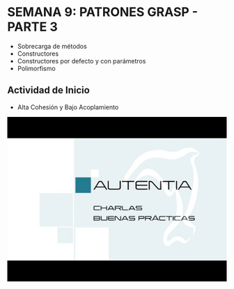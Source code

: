 # SEMANA 9: PATRONES GRASP - PARTE 3
- Sobrecarga de métodos
- Constructores
- Constructores por defecto y con parámetros
- Polimorfismo

## Actividad de Inicio

- Alta Cohesión y Bajo Acoplamiento

[![Polimorfismo](https://raw.githubusercontent.com/gcoronelc/UCV_POO_202301-A2/main/Semana09/img/video1.jpg)](https://youtu.be/kdXXr_bqanU)


